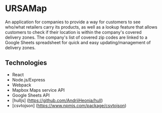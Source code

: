# URSAMap
An application for companies to provide a way for customers to see who/what retailers carry its products, as well as 
a lookup feature that allows customers to check if their location is within the company's covered delivery zones. The company's list of covered zip codes are linked to a Google Sheets spreadsheet for quick and easy updating/management of delivery zones. 

## Technologies
- React
- Node.js/Express
- Webpack
- Mapbox Maps service API
- Google Sheets API
- [hulljs] (https://github.com/AndriiHeonia/hull)
- [csvtojson] (https://www.npmjs.com/package/csvtojson)